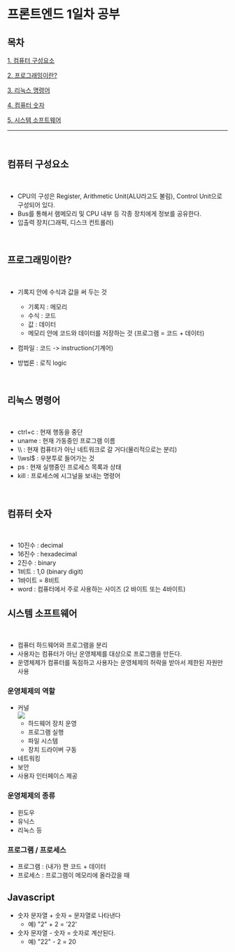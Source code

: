 # 프론트엔드 1일차 공부

## 목차

[1. 컴퓨터 구성요소](#컴퓨터-구성요소) 

[2. 프로그래밍이란?](#프로그래밍이란)  

[3. 리눅스 명령어](#리눅스-명령어)  

[4. 컴퓨터 숫자](#컴퓨터-숫자)

[5. 시스템 소프트웨어](#시스템-소프트웨어)

---
<br/>

## **컴퓨터 구성요소**  
<br/>

+ CPU의 구성은 Register, Arithmetic Unit(ALU라고도 불림), Control Unit으로 구성되어 있다.
+ Bus를 통해서 램메모리 및 CPU 내부 등 각종 장치에게 정보를 공유한다.
+ 입출력 장치(그래픽, 디스크 컨트롤러)  
  
<br/>

## **프로그래밍이란?**
<br/>

+ 기록지 안에 수식과 값을 써 두는 것
  - 기록지 : 메모리
  - 수식 : 코드
  - 값 : 데이터
  - 메모리 안에 코드와 데이터를 저장하는 것 (프로그램 = 코드 + 데이터)

+ 컴파일 : 코드 -> instruction(기계어)
+ 방법론 : 로직 logic

<br/>

## **리눅스 명령어**
<br/>

+ ctrl+c : 현재 행동을 중단
+ uname : 현재 가동중인 프로그램 이름
+ \\\ : 현재 컴퓨터가 아닌 네트워크로 갈 거다(물리적으로는 분리)
+ \\\wsl$ : 우분투로 들어가는 것
+ ps : 현재 실행중인 프로세스 목록과 상태
+ kill : 프로세스에 시그널을 보내는 명령어

<br/>

## **컴퓨터 숫자**
<br/>

+ 10진수 : decimal
+ 16진수 : hexadecimal
+ 2진수 : binary
+ 1비트 : 1,0 (binary digit)
+ 1바이트 = 8비트
+ word : 컴퓨터에서 주로 사용하는 사이즈
  (2 바이트 또는 4바이트)
  

## **시스템 소프트웨어**
<br/>

+ 컴퓨터 하드웨어와 프로그램을 분리
+ 사용자는 컴퓨터가 아닌 운영체제를 대상으로 프로그램을 만든다.
+ 운영체제가 컴퓨터를 독점하고 사용자는 운영체제의 허락을 받아서 제한된 자원만 사용

### 운영체제의 역할
+ 커널  
  <img src="https://upload.wikimedia.org/wikipedia/commons/thumb/8/8f/Kernel_Layout.svg/200px-Kernel_Layout.svg.png">  
  + 하드웨어 장치 운영
  + 프로그램 실행
  + 파일 시스템
  + 장치 드라이버 구동
+ 네트워킹
+ 보안
+ 사용자 인터페이스 제공

### 운영체제의 종류
+ 윈도우
+ 유닉스
+ 리눅스 등


### 프로그램 / 프로세스
+ 프로그램 : (내가) 짠 코드 + 데이터
+ 프로세스 : 프로그램이 메모리에 올라갔을 때

## Javascript

+ 숫자 문자열 + 숫자 = 문자열로 나타낸다
  - 예) "2" + 2 = '22'
+ 숫자 문자열 - 숫자 = 숫자로 계산된다.
  - 예) "22" - 2 = 20

